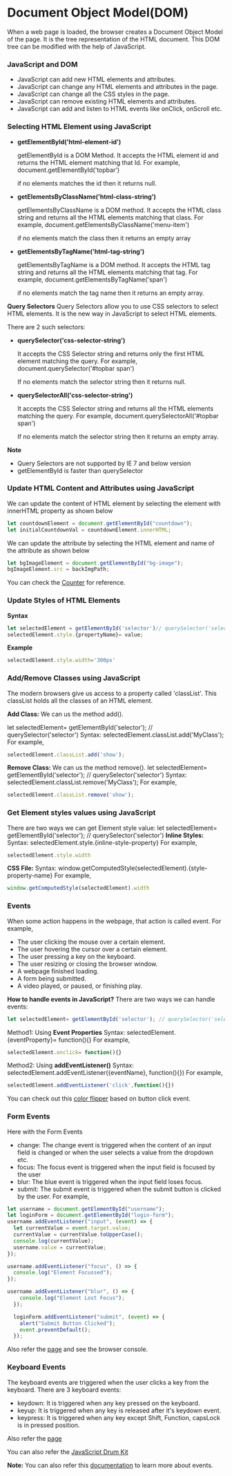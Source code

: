 # Document Object Model(DOM)

When a web page is loaded, the browser creates a Document Object Model of the page. It is the tree representation of the HTML document. This DOM tree can be modified with the help of JavaScript.
### JavaScript and DOM

- JavaScript can add new HTML elements and attributes.
- JavaScript can change any HTML elements and attributes in the page.
- JavaScript can change all the CSS styles in the page.
- JavaScript can remove existing HTML elements and attributes.
- JavaScript can add and listen to HTML events like onClick, onScroll etc.

### Selecting HTML Element using JavaScript
- **getElementById('html-element-id')**
  
  getElementById is a DOM Method. It accepts the HTML element id and returns the HTML element matching that Id.
  For example, document.getElementById('topbar')
  
  if no elements matches the id then it returns null.

- **getElementsByClassName('html-class-string')**
  
  getElementsByClassName is a DOM method. It accepts the HTML class string and returns all the HTML elements matching that class.
  For example, document.getElementsByClassName('menu-item')
  
  if no elements match the class then it returns an empty array

- **getElementsByTagName('html-tag-string')** 
  
  getElementsByTagName is a DOM method. It accepts the HTML tag string and returns all the HTML elements matching that tag.
  For example, document.getElementsByTagName('span')

  if no elements match the tag name then it returns an empty array.
 
**Query Selectors**
Query Selectors allow you to use CSS selectors to select HTML elements. It is the new way in JavaScript to select HTML elements.

There are 2 such selectors:
- **querySelector('css-selector-string')**
  
  It accepts the CSS Selector string and returns only the first HTML element matching the query.
  For example, document.querySelector('#topbar span')

  If no elements match the selector string then it returns null.

- **querySelectorAll('css-selector-string')**

  It accepts the CSS Selector string and returns all the HTML elements matching the query.
  For example, document.querySelectorAll('#topbar span')

  If no elements match the selector string then it returns an empty array.

**Note**
- Query Selectors are not supported by IE 7 and below version
- getElementById is faster than querySelector

### Update HTML Content and Attributes using JavaScript
We can update the content of HTML element by selecting the element with innerHTML property as shown below
```javascript
let countdownElement = document.getElementById("countdown");
let initialCountdownVal = countdownElement.innerHTML;
```
We can update the attribute by selecting the HTML element and name of the attribute as shown below
```javascript
let bgImageElement = document.getElementById("bg-image");
bgImageElement.src = backImgPath;
```
You can check the [Counter](https://praveenoruganti.github.io/praveenoruganti-js/8_Document%20Object%20Model(DOM)/2_Update%20HTML%20Content_Attributes_Styles) for reference.

### Update Styles of HTML Elements
**Syntax**
```javascript
let selectedElement = getElementById('selector')// querySelector('selector)
selectedElement.style.{propertyName}= value;
```
**Example**
```javascript
selectedElement.style.width='300px'
```
### Add/Remove Classes using JavaScript
The modern browsers give us access to a property called 'classList'. This classList holds all the classes of an HTML element.

**Add Class:**
We can us the method add().

let selectedElement= getElementById('selector'); // querySelector('selector')
Syntax: selectedElement.classList.add('MyClass');
For example,
```javascript
selectedElement.classList.add('show');
```
**Remove Class:**
We can us the method remove().
let selectedElement= getElementById('selector'); // querySelector('selector')
Syntax: selectedElement.classList.remove('MyClass');
For example,
```javascript
selectedElement.classList.remove('show');
```
### Get Element styles values using JavaScript
There are two ways we can get Element style value:
let selectedElement= getElementById('selector'); // querySelector('selector')
**Inline Styles:**
Syntax: selectedElement.style.{inline-style-property}
For example,
```javascript
selectedElement.style.width
```
**CSS File:**
Syntax: window.getComputedStyle(selectedElement).{style-property-name}
For example,
```javascript
window.getComputedStyle(selectedElement).width
```
### Events
When some action happens in the webpage, that action is called event.
For example,
- The user clicking the mouse over a certain element.
- The user hovering the cursor over a certain element.
- The user pressing a key on the keyboard.
- The user resizing or closing the browser window.
- A webpage finished loading.
- A form being submitted.
- A video played, or paused, or finishing play.

**How to handle events in JavaScript?**
There are two ways we can handle events:
```javascript
let selectedElement= getElementById('selector'); // querySelector('selector)
```
Method1: Using **Event Properties**
Syntax: selectedElement.{eventProperty}= function(){}
For example,
```javascript
selectedElement.onclick= function(){}
```
Method2: Using **addEventListener()**
Syntax: selectedElement.addEventListener({eventName}, function(){})
For example,
```javascript
selectedElement.addEventListener('click',function(){})
```
You can check out this [color flipper](https://praveenoruganti.github.io/praveenoruganti-js/8_Document%20Object%20Model(DOM)/3_Events/1_Intro%20to%20Events) based on button click event.

### Form Events
Here with the Form Events
- change: The change event is triggered when the content of an input field is changed or when the user selects a value from the dropdown etc.
- focus: The focus event is triggered when the input field is focused by the user
- blur: The blue event is triggered when the input field loses focus.
- submit: The submit event is triggered when the submit button is clicked by the user.
For example,

```javascript
let username = document.getElementById("username");
let loginForm = document.getElementById("login-form");
username.addEventListener("input", (event) => {
  let currentValue = event.target.value;
  currentValue = currentValue.toUpperCase();
  console.log(currentValue);
  username.value = currentValue;
});

username.addEventListener("focus", () => {
  console.log("Element Focussed");
});

username.addEventListener("blur", () => {
    console.log("Element Lost Focus");
  });

  loginForm.addEventListener("submit", (event) => {
    alert("Submit Button Clicked");
    event.preventDefault();
  });
```

Also refer the [page](https://praveenoruganti.github.io/praveenoruganti-js/8_Document%20Object%20Model(DOM)/3_Events/2_Form%20Events) and see the browser console.

### Keyboard Events
The keyboard events are triggered when the user clicks a key from the keyboard.
There are 3 keyboard events:
- keydown: It is triggered when any key pressed on the keyboard.
- keyup: It is triggered when any key is released after it's keydown event.
- keypress: It is triggered when any key except Shift, Function, capsLock is in pressed position.

Also refer the [page](https://praveenoruganti.github.io/praveenoruganti-js/8_Document%20Object%20Model(DOM)/3_Events/3_Keyboard%20Events)

You can also refer the [JavaScript Drum Kit](https://praveenoruganti.github.io/praveenoruganti-js/0_Projects/praveenoruganti-drum-kit)


**Note:** You can also refer this [documentation](https://developer.mozilla.org/en-US/docs/Web/Events) to learn more about events.